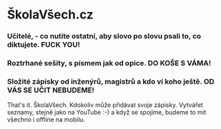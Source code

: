 # ŠkolaVšech.cz

### Učitelé, -  co nutíte ostatní, aby slovo po slovu psali to, co diktujete. FUCK YOU!
### Roztrhané sešity, s písmem jak od opice. DO KOŠE S VÁMA!
### Složité zápisky od inženýrů, magistrů a kdo ví koho ještě. OD VÁS SE UČIT NEBUDEME!

That's it. ŠkolaVšech. Kdokoliv může přidávat svoje zápisky. Vytvářet seznamy, stejně jako na YouTube :-) a když se spojíme, budeme to mít všechno i offline na mobilu. 
